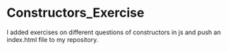 # Constructors_Exercise
I added exercises on different questions of constructors in js and push an index.html file to my repository.
